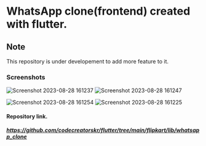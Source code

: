 # WhatsApp clone(frontend) created with flutter.


## Note
This repository is under developement to add more feature to it.


### Screenshots



![Screenshot 2023-08-28 161237](https://github.com/codecreatorskr/flutter/assets/118014326/7533a208-169c-4e01-887d-e508a858627f)
![Screenshot 2023-08-28 161247](https://github.com/codecreatorskr/flutter/assets/118014326/aa016fc5-1528-4bc9-9261-d47cdcebeb23)


![Screenshot 2023-08-28 161254](https://github.com/codecreatorskr/flutter/assets/118014326/c2b8fbb2-4c9a-43b0-b130-798e902530f3)
![Screenshot 2023-08-28 161225](https://github.com/codecreatorskr/flutter/assets/118014326/a5374cab-668a-4066-a87e-6d4bf3bf486a)


#### Repository link.
##### https://github.com/codecreatorskr/flutter/tree/main/flipkart/lib/whatsapp_clone

